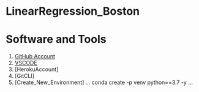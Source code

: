 # LinearRegression_Boston
# Software and Tools

1. [GitHub Account](www.github.com)
2. [VSCODE](www.visualstuidoi.com)
3. [HerokuAccount]
4. [GitCLI]
5. [Create_New_Environment]
...
conda create -p venv python==3.7 -y
...